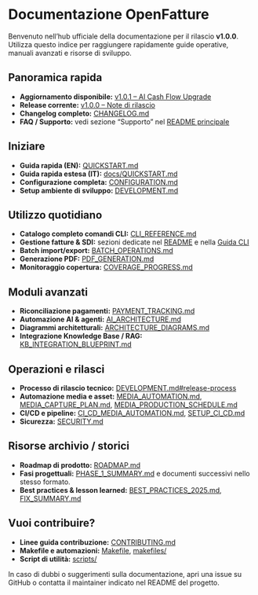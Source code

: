 # Documentazione OpenFatture

Benvenuto nell’hub ufficiale della documentazione per il rilascio **v1.0.0**. Utilizza questo indice per raggiungere rapidamente guide operative, manuali avanzati e risorse di sviluppo.

## Panoramica rapida
- **Aggiornamento disponibile:** [v1.0.1 – AI Cash Flow Upgrade](releases/v1.0.1.md)
- **Release corrente:** [v1.0.0 – Note di rilascio](releases/v1.0.0.md)
- **Changelog completo:** [CHANGELOG.md](../CHANGELOG.md)
- **FAQ / Supporto:** vedi sezione “Supporto” nel [README principale](../README.md#support)

## Iniziare
- **Guida rapida (EN):** [QUICKSTART.md](../QUICKSTART.md)
- **Guida rapida estesa (IT):** [docs/QUICKSTART.md](QUICKSTART.md)
- **Configurazione completa:** [CONFIGURATION.md](CONFIGURATION.md)
- **Setup ambiente di sviluppo:** [DEVELOPMENT.md](DEVELOPMENT.md)

## Utilizzo quotidiano
- **Catalogo completo comandi CLI:** [CLI_REFERENCE.md](CLI_REFERENCE.md)
- **Gestione fatture & SDI:** sezioni dedicate nel [README](../README.md#usage) e nella [Guida CLI](CLI_REFERENCE.md)
- **Batch import/export:** [BATCH_OPERATIONS.md](BATCH_OPERATIONS.md)
- **Generazione PDF:** [PDF_GENERATION.md](PDF_GENERATION.md)
- **Monitoraggio copertura:** [COVERAGE_PROGRESS.md](../COVERAGE_PROGRESS.md)

## Moduli avanzati
- **Riconciliazione pagamenti:** [PAYMENT_TRACKING.md](PAYMENT_TRACKING.md)
- **Automazione AI & agenti:** [AI_ARCHITECTURE.md](AI_ARCHITECTURE.md)
- **Diagrammi architetturali:** [ARCHITECTURE_DIAGRAMS.md](ARCHITECTURE_DIAGRAMS.md)
- **Integrazione Knowledge Base / RAG:** [KB_INTEGRATION_BLUEPRINT.md](KB_INTEGRATION_BLUEPRINT.md)

## Operazioni e rilasci
- **Processo di rilascio tecnico:** [DEVELOPMENT.md#release-process](DEVELOPMENT.md#release-process)
- **Automazione media e asset:** [MEDIA_AUTOMATION.md](MEDIA_AUTOMATION.md), [MEDIA_CAPTURE_PLAN.md](MEDIA_CAPTURE_PLAN.md), [MEDIA_PRODUCTION_SCHEDULE.md](MEDIA_PRODUCTION_SCHEDULE.md)
- **CI/CD e pipeline:** [CI_CD_MEDIA_AUTOMATION.md](CI_CD_MEDIA_AUTOMATION.md), [SETUP_CI_CD.md](../SETUP_CI_CD.md)
- **Sicurezza:** [SECURITY.md](../SECURITY.md)

## Risorse archivio / storici
- **Roadmap di prodotto:** [ROADMAP.md](../ROADMAP.md)
- **Fasi progettuali:** [PHASE_1_SUMMARY.md](../PHASE_1_SUMMARY.md) e documenti successivi nello stesso formato.
- **Best practices & lesson learned:** [BEST_PRACTICES_2025.md](../BEST_PRACTICES_2025.md), [FIX_SUMMARY.md](../FIX_SUMMARY.md)

## Vuoi contribuire?
- **Linee guida contribuzione:** [CONTRIBUTING.md](../CONTRIBUTING.md)
- **Makefile e automazioni:** [Makefile](../Makefile), [makefiles/](../makefiles)
- **Script di utilità:** [scripts/](../scripts)

In caso di dubbi o suggerimenti sulla documentazione, apri una issue su GitHub o contatta il maintainer indicato nel README del progetto.
